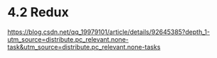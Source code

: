 # 4.2 Redux
https://blog.csdn.net/qq_19979101/article/details/92645385?depth_1-utm_source=distribute.pc_relevant.none-task&utm_source=distribute.pc_relevant.none-tasks

